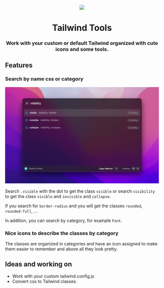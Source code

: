 <p align="center">
<img width=100 src="https://github.com/abielzulio/chatgpt-raycast/blob/main/assets/icon@dark.png?raw=true">
</p>

<h1 align="center">Tailwind Tools</h1>

<h3 align="center">
Work with your custom or default Tailwind organized with cute icons and some tools.
</h3>

## Features

### Search by name css or category

![Search visibility](metadata/1.png)

Search `.visible` with the dot to get the class `visible` or search `visibility` to get the class `visible` and `invisible` and `collapse`.

If you search for `border-radius` and you will get the classes `rounded`, `rounded-full`, ...

In addition, you can search by category, for example `Font`.

### Nice icons to describe the classes by category

The classes are organized in categories and have an icon assigned to make them easier to remember and above all they look pretty.

## Ideas and working on

- Work with your custom tailwind.config.js
- Convert css to Tailwind classes.
